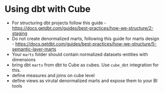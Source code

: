 # Using dbt with Cube

* For structuring dbt projects follow this guide - https://docs.getdbt.com/guides/best-practices/how-we-structure/2-staging
* Do not create denormalized marts, following this guide for marts design - https://docs.getdbt.com/guides/best-practices/how-we-structure/5-semantic-layer-marts
* Your `marts` folder should contain normalized datasets-entities with dimensions
* bring dbt `marts` from dbt to Cube as cubes. Use `cube_dbt` integration for this.
* define measures and joins on cube level 
* define views as virutal denormalized marts and expose them to your BI tools